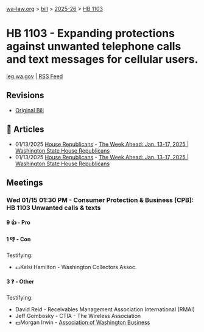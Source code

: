 [wa-law.org](/) > [bill](/bill/) > [2025-26](/bill/2025-26/) > [HB 1103](/bill/2025-26/hb/1103/)

# HB 1103 - Expanding protections against unwanted telephone calls and text messages for cellular users.
[leg.wa.gov](https://app.leg.wa.gov/billsummary?BillNumber=1103&Year=2025&Initiative=false) | [RSS Feed](./rss.xml)

## Revisions
* [Original Bill](1/)

## 📰 Articles
* 01/13/2025 [House Republicans](/org/house_republicans/) - [The Week Ahead: Jan. 13-17, 2025 | Washington State House Republicans](http://houserepublicans.wa.gov/week/the-week-ahead-jan-13-17-2025/#:~:text=HB%201103)
* 01/13/2025 [House Republicans](/org/house_republicans/) - [The Week Ahead: Jan. 13-17, 2025 | Washington State House Republicans](https://houserepublicans.wa.gov/week/the-week-ahead-jan-13-17-2025/#:~:text=HB%201103)

## Meetings
### Wed 01/15 01:30 PM - Consumer Protection & Business (CPB): HB 1103 Unwanted calls & texts
#### 9 👍 - Pro

#### 1 👎 - Con
Testifying:
* 💵Kelsi Hamilton - Washington Collectors Assoc.

#### 3 ❓ - Other
Testifying:
* David Reid - Receivables Management Association International (RMAI)
* Jeff Gombosky - CTIA - The Wireless Association
* 💵Morgan Irwin - [Association of Washington Business](/org/association_of_washington_business/)
